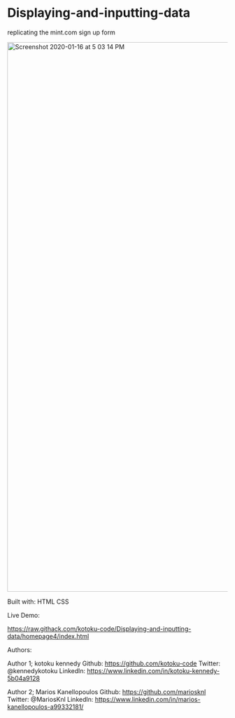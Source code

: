 # Displaying-and-inputting-data

replicating the mint.com sign up form

<img width="1254" alt="Screenshot 2020-01-16 at 5 03 14 PM" src="https://user-images.githubusercontent.com/50610396/72535985-2112b700-3882-11ea-94a9-7b37d83c58e8.png">


Built with:
HTML
CSS

Live Demo:

https://raw.githack.com/kotoku-code/Displaying-and-inputting-data/homepage4/index.html

Authors:

Author 1;
kotoku kennedy
Github: https://github.com/kotoku-code
Twitter: @kennedykotoku
Linkedln: https://www.linkedin.com/in/kotoku-kennedy-5b04a9128

Author 2;
Marios Kanellopoulos
Github: https://github.com/mariosknl
Twitter: @MariosKnl
Linkedln: https://www.linkedin.com/in/marios-kanellopoulos-a99332181/


